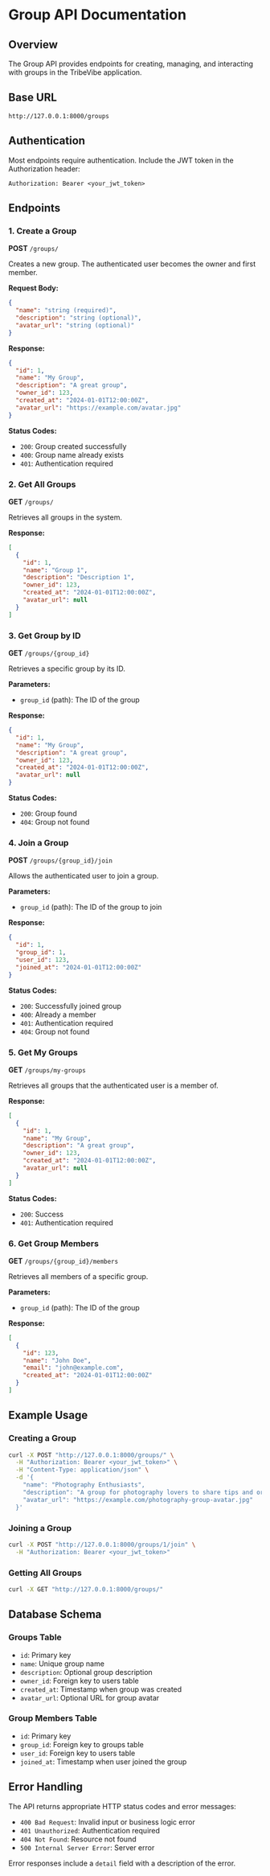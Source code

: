 # Group API Documentation

## Overview
The Group API provides endpoints for creating, managing, and interacting with groups in the TribeVibe application.

## Base URL
```
http://127.0.0.1:8000/groups
```

## Authentication
Most endpoints require authentication. Include the JWT token in the Authorization header:
```
Authorization: Bearer <your_jwt_token>
```

## Endpoints

### 1. Create a Group
**POST** `/groups/`

Creates a new group. The authenticated user becomes the owner and first member.

**Request Body:**
```json
{
  "name": "string (required)",
  "description": "string (optional)",
  "avatar_url": "string (optional)"
}
```

**Response:**
```json
{
  "id": 1,
  "name": "My Group",
  "description": "A great group",
  "owner_id": 123,
  "created_at": "2024-01-01T12:00:00Z",
  "avatar_url": "https://example.com/avatar.jpg"
}
```

**Status Codes:**
- `200`: Group created successfully
- `400`: Group name already exists
- `401`: Authentication required

### 2. Get All Groups
**GET** `/groups/`

Retrieves all groups in the system.

**Response:**
```json
[
  {
    "id": 1,
    "name": "Group 1",
    "description": "Description 1",
    "owner_id": 123,
    "created_at": "2024-01-01T12:00:00Z",
    "avatar_url": null
  }
]
```

### 3. Get Group by ID
**GET** `/groups/{group_id}`

Retrieves a specific group by its ID.

**Parameters:**
- `group_id` (path): The ID of the group

**Response:**
```json
{
  "id": 1,
  "name": "My Group",
  "description": "A great group",
  "owner_id": 123,
  "created_at": "2024-01-01T12:00:00Z",
  "avatar_url": null
}
```

**Status Codes:**
- `200`: Group found
- `404`: Group not found

### 4. Join a Group
**POST** `/groups/{group_id}/join`

Allows the authenticated user to join a group.

**Parameters:**
- `group_id` (path): The ID of the group to join

**Response:**
```json
{
  "id": 1,
  "group_id": 1,
  "user_id": 123,
  "joined_at": "2024-01-01T12:00:00Z"
}
```

**Status Codes:**
- `200`: Successfully joined group
- `400`: Already a member
- `401`: Authentication required
- `404`: Group not found

### 5. Get My Groups
**GET** `/groups/my-groups`

Retrieves all groups that the authenticated user is a member of.

**Response:**
```json
[
  {
    "id": 1,
    "name": "My Group",
    "description": "A great group",
    "owner_id": 123,
    "created_at": "2024-01-01T12:00:00Z",
    "avatar_url": null
  }
]
```

**Status Codes:**
- `200`: Success
- `401`: Authentication required

### 6. Get Group Members
**GET** `/groups/{group_id}/members`

Retrieves all members of a specific group.

**Parameters:**
- `group_id` (path): The ID of the group

**Response:**
```json
[
  {
    "id": 123,
    "name": "John Doe",
    "email": "john@example.com",
    "created_at": "2024-01-01T12:00:00Z"
  }
]
```

## Example Usage

### Creating a Group
```bash
curl -X POST "http://127.0.0.1:8000/groups/" \
  -H "Authorization: Bearer <your_jwt_token>" \
  -H "Content-Type: application/json" \
  -d '{
    "name": "Photography Enthusiasts",
    "description": "A group for photography lovers to share tips and organize photo walks",
    "avatar_url": "https://example.com/photography-group-avatar.jpg"
  }'
```

### Joining a Group
```bash
curl -X POST "http://127.0.0.1:8000/groups/1/join" \
  -H "Authorization: Bearer <your_jwt_token>"
```

### Getting All Groups
```bash
curl -X GET "http://127.0.0.1:8000/groups/"
```

## Database Schema

### Groups Table
- `id`: Primary key
- `name`: Unique group name
- `description`: Optional group description
- `owner_id`: Foreign key to users table
- `created_at`: Timestamp when group was created
- `avatar_url`: Optional URL for group avatar

### Group Members Table
- `id`: Primary key
- `group_id`: Foreign key to groups table
- `user_id`: Foreign key to users table
- `joined_at`: Timestamp when user joined the group

## Error Handling

The API returns appropriate HTTP status codes and error messages:

- `400 Bad Request`: Invalid input or business logic error
- `401 Unauthorized`: Authentication required
- `404 Not Found`: Resource not found
- `500 Internal Server Error`: Server error

Error responses include a `detail` field with a description of the error.

